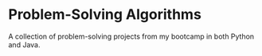 # Problem-Solving Algorithms
 A collection of problem-solving projects from my bootcamp in both Python and Java.
